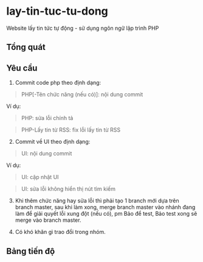 # lay-tin-tuc-tu-dong
Website lấy tin tức tự động - sử dụng ngôn ngữ lập trình PHP

## Tổng quát

## Yêu cầu
1. Commit code php theo định dạng:
> PHP[-Tên chức năng (nếu có)]: nội dung commit

Ví dụ:
> PHP: sửa lỗi chính tả

> PHP-Lấy tin từ RSS: fix lỗi lấy tin từ RSS

2. Commit về UI theo định dạng:
> UI: nội dung commit

Ví dụ:
> UI: cập nhật UI

> UI: sửa lỗi không hiển thị nút tìm kiếm

3. Khi thêm chức năng hay sửa lỗi thì phải tạo 1 branch mới dựa trên branch master, sau khi làm xong, merge branch master vào nhánh đang làm để giải quyết lỗi xung đột (nếu có), pm Bảo để test, Bảo test xong sẽ merge vào branch master.

4. Có khó khăn gì trao đổi trong nhóm.

## Bảng tiến độ
